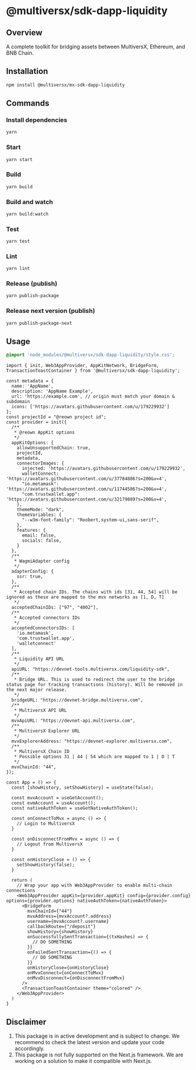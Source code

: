 # @multiversx/sdk-dapp-liquidity

## Overview

A complete toolkit for bridging assets between MultiversX, Ethereum, and BNB Chain.

## Installation

```bash
npm install @multiversx/mx-sdk-dapp-liquidity
```

## Commands

### Install dependencies

```bash
yarn
```

### Start

```bash
yarn start
```

### Build

```bash
yarn build
```

### Build and watch

```bash
yarn build:watch
```

### Test

```bash
yarn test
```

### Lint

```bash
yarn lint
```

### Release (publish)

```bash
yarn publish-package
```

### Release next version (publish)

```bash
yarn publish-package-next
```

## Usage

```css
@import 'node_modules/@multiversx/sdk-dapp-liquidity/style.css';
```

```tsx
import { init, Web3AppProvider, AppKitNetwork, BridgeForm, TransactionToastContainer } from '@multiversx/sdk-dapp-liquidity';

const metadata = {
  name: 'AppName',
  description: 'AppName Example',
  url: 'https://example.com', // origin must match your domain & subdomain
  icons: ['https://avatars.githubusercontent.com/u/179229932']
};
const projectId = "@reown project id";
const provider = init({
  /**
   * @reown AppKit options
   */
  appKitOptions: {
    allowUnsupportedChain: true,
    projectId,
    metadata,
    connectorImages: {
      injected: 'https://avatars.githubusercontent.com/u/179229932',
      walletConnect: 'https://avatars.githubusercontent.com/u/37784886?s=200&v=4',
      "io.metamask": 'https://avatars.githubusercontent.com/u/11744586?s=200&v=4',
      "com.trustwallet.app": 'https://avatars.githubusercontent.com/u/32179889?s=200&v=4',
    },
    themeMode: "dark",
    themeVariables: {
      "--w3m-font-family": "Roobert,system-ui,sans-serif",
    },
    features: {
      email: false,
      socials: false,
    }
  },
  /**
   * WagmiAdapter config
   */
  adapterConfig: {
    ssr: true,
  },
  /**
   * Accepted chain IDs. The chains with ids [31, 44, 54] will be ignored as these are mapped to the mvx networks as [1, D, T]
   */
  acceptedChainIDs: ["97", "4002"],
  /**
   * Accepted connectors IDs
   */
  acceptedConnectorsIDs: [
    'io.metamask',
    'com.trustwallet.app',
    'walletconnect'
  ],
  /**
   * Liquidity API URL
   */
  apiURL: "https://devnet-tools.multiversx.com/liquidity-sdk",
  /**
   * Bridge URL. This is used to redirect the user to the bridge status page for tracking transactions (history). Will be removed in the next major release.
   */
  bridgeURL: "https://devnet-bridge.multiversx.com",
  /**
   * MultiversX API URL
   */
  mvxApiURL: "https://devnet-api.multiversx.com",
  /**
   * MultiversX Explorer URL
   */
  mvxExplorerAddress: "https://devnet-explorer.multiversx.com",
  /**
   * MultiversX Chain ID
   * Possible options 31 | 44 | 54 which are mapped to 1 | D | T
   */
  mvxChainId: "44",
});

const App = () => {
  const [showHistory, setShowHistory] = useState(false);
  
  const mvxAccount = useGetAccount();
  const evmAccount = useAccount();
  const nativeAuthToken = useGetNativeAuthToken();

  const onConnectToMvx = async () => {
    // Login to MultiversX
  }
    
  const onDisconnectFromMvx = async () => {
    // Logout from MultiversX
  }
  
  const onHistoryClose = () => {
    setShowHistory(false);
  }
  
  return (
    // Wrap your app with Web3AppProvider to enable multi-chain connections
    <Web3AppProvider appKit={provider.appKit} config={provider.config} options={provider.options} nativeAuthToken={nativeAuthToken}>
      <BridgeForm
        mvxChainId={"44"}
        mvxAddress={mvxAccount?.address}
        username={mvxAccount?.username}
        callbackRoute={"/deposit"}
        showHistory={showHistory}
        onSuccessfullySentTransaction={(txHashes) => {
          // DO SOMETHING
        }}
        onFailedSentTransaction={() => {
          // DO SOMETHING
        }}
        onHistoryClose={onHistoryClose}
        onMvxConnect={onConnectToMvx}
        onMvxDisconnect={onDisconnectFromMvx}
      />
      <TransactionToastContainer theme="colored" />
    </Web3AppProvider>
  )
}
```

## Disclaimer

1. This package is in active development and is subject to change. We recommend to check the latest version and update your code accordingly.
2. This package is not fully supported on the Next.js framework. We are working on a solution to make it compatible with Next.js.